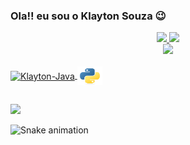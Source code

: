 ### Ola!! eu sou o Klayton Souza 😉


<div align="center">
  <a href="https://github.com/klayton-a-souza">
  <img height="180em" src="https://github-readme-stats.vercel.app/api?username=klayton-a-souza&show_icons=true&theme=dark&include_all_commits=true&count_private=true"/>
  <img height="180em" src="https://github-readme-stats.vercel.app/api/top-langs/?username=klayton-a-souza&layout=compact&langs_count=7&theme=dark"/>
</div>

</div>
  <div align="center">
  <img src="https://github-readme-streak-stats.herokuapp.com/?user=klayton-a-souza&theme=dark">
</div>


<div style="display: inline_block"><br>
  <img align="center" alt="Klayton-Java" height="30" width="40" src="https://cdn.jsdelivr.net/gh/devicons/devicon/icons/java/java-original.svg">
  <img align="center" alt="Klayton-Python" height="30" width="40" src="https://raw.githubusercontent.com/devicons/devicon/master/icons/python/python-original.svg">
</div>

##

<div>
  <a href = "mailto:klayton.al.souza@gmail.com"><img src="https://img.shields.io/badge/-Gmail-%23333?style=for-the-badge&logo=gmail&logoColor=white" target="_blank"></a>
  
  ![Snake animation](https://github.com/klayton-a-souza/klayton-a-souza/blob/output/github-contribution-grid-snake.svg)
 
</div>
